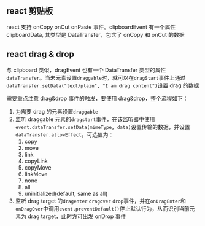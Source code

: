 ## react 剪贴板

react 支持 onCopy onCut onPaste 事件。clipboardEvent 有一个属性 clipboardData, 其类型是 DataTransfer，包含了 onCopy 和 onCut 的数据

## react drag & drop

与 clipboard 类似，dragEvent 也有一个 DataTransfer 类型的属性`dataTransfer`。当未元素设置`draggable`时，就可以在`dragStart`事件上通过`dataTransfer.setData("text/plain", "I am drag content")`设置 drag 的数据

需要重点注意 drag&drop 事件的触发，要使用 drag&drop，整个流程如下：

1. 为需要 drag 的元素设置`draggable`
2. 监听 draggable 元素的`dragstart`事件，在该监听器中使用`event.dataTransfer.setData(mimeType, data)`设置传输的数据，并设置`dataTransfer.allowEffect`，可选值为：
   1. copy
   2. move
   3. link
   4. copyLink
   5. copyMove
   6. linkMove
   7. none
   8. all
   9. uninitialized(default, same as all)
3. 监听 drag target 的`dragenter` `dragover` `drop`事件，并在`onDragEnter`和`onDragOver`中调用`event.preventDefault()`停止默认行为，从而识别当前元素为 drag target，此时方可出发 onDrop 事件
